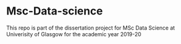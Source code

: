 # Msc-Data-science
This repo is part of the dissertation project for MSc Data Science at Univerisity of Glasgow for the academic year 2019-20
